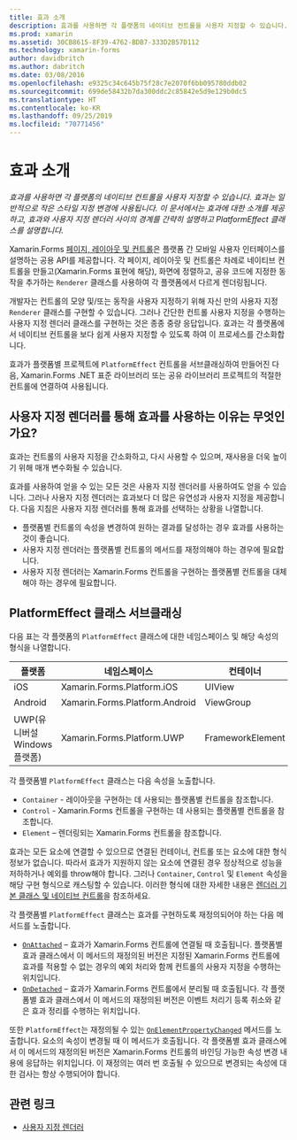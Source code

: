 ```yaml
---
title: 효과 소개
description: 효과를 사용하면 각 플랫폼의 네이티브 컨트롤을 사용자 지정할 수 있습니다. 효과는 일반적으로 작은 스타일 지정 변경에 사용됩니다. 이 문서에서는 효과에 대한 소개를 제공하고, 효과와 사용자 지정 렌더러 사이의 경계를 간략히 설명하고 PlatformEffect 클래스를 설명합니다.
ms.prod: xamarin
ms.assetid: 30CB8615-8F39-4762-BDB7-333D2B57D112
ms.technology: xamarin-forms
author: davidbritch
ms.author: dabritch
ms.date: 03/08/2016
ms.openlocfilehash: e9325c34c645b75f28c7e2070f6bb095780ddb02
ms.sourcegitcommit: 699de58432b7da300ddc2c85842e5d9e129b0dc5
ms.translationtype: HT
ms.contentlocale: ko-KR
ms.lasthandoff: 09/25/2019
ms.locfileid: "70771456"
---
```

# <a name="introduction-to-effects"></a>효과 소개

_효과를 사용하면 각 플랫폼의 네이티브 컨트롤을 사용자 지정할 수 있습니다. 효과는 일반적으로 작은 스타일 지정 변경에 사용됩니다. 이 문서에서는 효과에 대한 소개를 제공하고, 효과와 사용자 지정 렌더러 사이의 경계를 간략히 설명하고 PlatformEffect 클래스를 설명합니다._

Xamarin.Forms [페이지, 레이아웃 및 컨트롤](~/xamarin-forms/user-interface/controls/index.md)은 플랫폼 간 모바일 사용자 인터페이스를 설명하는 공용 API를 제공합니다. 각 페이지, 레이아웃 및 컨트롤은 차례로 네이티브 컨트롤을 만들고(Xamarin.Forms 표현에 해당), 화면에 정렬하고, 공유 코드에 지정한 동작을 추가하는 `Renderer` 클래스를 사용하여 각 플랫폼에서 다르게 렌더링됩니다.

개발자는 컨트롤의 모양 및/또는 동작을 사용자 지정하기 위해 자신 만의 사용자 지정 `Renderer` 클래스를 구현할 수 있습니다. 그러나 간단한 컨트롤 사용자 지정을 수행하는 사용자 지정 렌더러 클래스를 구현하는 것은 종종 중량 응답입니다. 효과는 각 플랫폼에서 네이티브 컨트롤을 보다 쉽게 사용자 지정할 수 있도록 하여 이 프로세스를 간소화합니다.

효과가 플랫폼별 프로젝트에 `PlatformEffect` 컨트롤을 서브클래싱하여 만들어진 다음, Xamarin.Forms .NET 표준 라이브러리 또는 공유 라이브러리 프로젝트의 적절한 컨트롤에 연결하여 사용됩니다.

## <a name="why-use-an-effect-over-a-custom-renderer"></a>사용자 지정 렌더러를 통해 효과를 사용하는 이유는 무엇인가요?

효과는 컨트롤의 사용자 지정을 간소화하고, 다시 사용할 수 있으며, 재사용을 더욱 높이기 위해 매개 변수화될 수 있습니다.

효과를 사용하여 얻을 수 있는 모든 것은 사용자 지정 렌더러를 사용하여도 얻을 수 있습니다. 그러나 사용자 지정 렌더러는 효과보다 더 많은 유연성과 사용자 지정을 제공합니다. 다음 지침은 사용자 지정 렌더러를 통해 효과를 선택하는 상황을 나열합니다.

- 플랫폼별 컨트롤의 속성을 변경하여 원하는 결과를 달성하는 경우 효과를 사용하는 것이 좋습니다.
- 사용자 지정 렌더러는 플랫폼별 컨트롤의 메서드를 재정의해야 하는 경우에 필요합니다.
- 사용자 지정 렌더러는 Xamarin.Forms 컨트롤을 구현하는 플랫폼별 컨트롤을 대체해야 하는 경우에 필요합니다.

## <a name="subclassing-the-platformeffect-class"></a>PlatformEffect 클래스 서브클래싱

다음 표는 각 플랫폼의 `PlatformEffect` 클래스에 대한 네임스페이스 및 해당 속성의 형식을 나열합니다.

|플랫폼|네임스페이스|컨테이너|컨트롤|
|--- |--- |--- |--- |
|iOS|Xamarin.Forms.Platform.iOS|UIView|UIView|
|Android|Xamarin.Forms.Platform.Android|ViewGroup|보기|
|UWP(유니버설 Windows 플랫폼)|Xamarin.Forms.Platform.UWP|FrameworkElement|FrameworkElement|

각 플랫폼별 `PlatformEffect` 클래스는 다음 속성을 노출합니다.

- `Container` - 레이아웃을 구현하는 데 사용되는 플랫폼별 컨트롤을 참조합니다.
- `Control` - Xamarin.Forms 컨트롤을 구현하는 데 사용되는 플랫폼별 컨트롤을 참조합니다.
- `Element` – 렌더링되는 Xamarin.Forms 컨트롤을 참조합니다.

효과는 모든 요소에 연결할 수 있으므로 연결된 컨테이너, 컨트롤 또는 요소에 대한 형식 정보가 없습니다. 따라서 효과가 지원하지 않는 요소에 연결된 경우 정상적으로 성능을 저하하거나 예외를 throw해야 합니다. 그러나 `Container`, `Control` 및 `Element` 속성을 해당 구현 형식으로 캐스팅할 수 있습니다. 이러한 형식에 대한 자세한 내용은 [렌더러 기본 클래스 및 네이티브 컨트롤](~/xamarin-forms/app-fundamentals/custom-renderer/renderers.md)을 참조하세요.

각 플랫폼별 `PlatformEffect` 클래스는 효과를 구현하도록 재정의되어야 하는 다음 메서드를 노출합니다.

- [`OnAttached`](xref:Xamarin.Forms.Effect.OnAttached) – 효과가 Xamarin.Forms 컨트롤에 연결될 때 호출됩니다. 플랫폼별 효과 클래스에서 이 메서드의 재정의된 버전은 지정된 Xamarin.Forms 컨트롤에 효과를 적용할 수 없는 경우의 예외 처리와 함께 컨트롤의 사용자 지정을 수행하는 위치입니다.
- [`OnDetached`](xref:Xamarin.Forms.Effect.OnDetached) – 효과가 Xamarin.Forms 컨트롤에서 분리될 때 호출됩니다. 각 플랫폼별 효과 클래스에서 이 메서드의 재정의된 버전은 이벤트 처리기 등록 취소와 같은 효과 정리를 수행하는 위치입니다.

또한 `PlatformEffect`는 재정의될 수 있는 [`OnElementPropertyChanged`](xref:Xamarin.Forms.PlatformEffect`2.OnElementPropertyChanged(System.ComponentModel.PropertyChangedEventArgs)) 메서드를 노출합니다. 요소의 속성이 변경될 때 이 메서드가 호출됩니다. 각 플랫폼별 효과 클래스에서 이 메서드의 재정의된 버전은 Xamarin.Forms 컨트롤의 바인딩 가능한 속성 변경 내용에 응답하는 위치입니다. 이 재정의는 여러 번 호출될 수 있으므로 변경되는 속성에 대한 검사는 항상 수행되어야 합니다.

## <a name="related-links"></a>관련 링크

- [사용자 지정 렌더러](~/xamarin-forms/app-fundamentals/custom-renderer/index.md)
